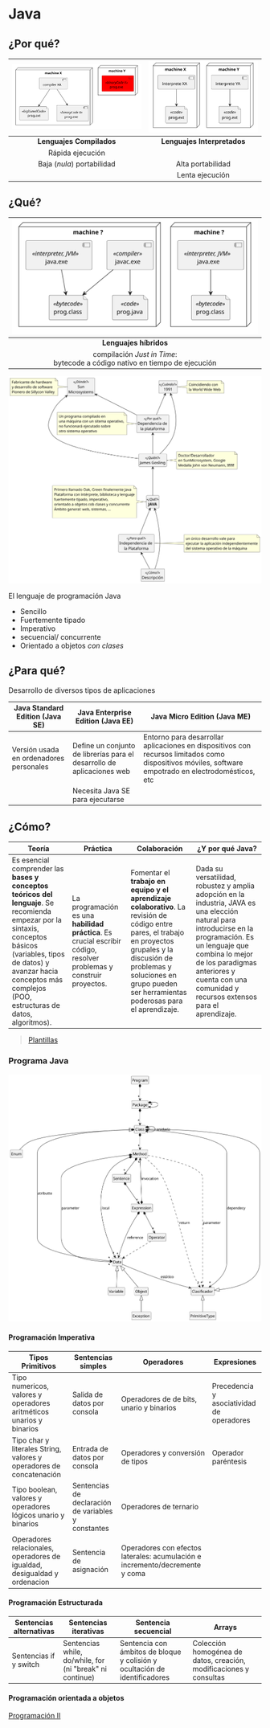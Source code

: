# Java

## ¿Por qué?

|![](/images/modelosUML/modelosUML/lenguajeCompilado.svg)|![](/images/modelosUML/modelosUML/lenguajeInterpretado.svg)|
|:-:|:-:|
|**Lenguajes Compilados**|**Lenguajes Interpretados**|
|Rápida ejecución||
|Baja (*nula*) portabilidad|Alta portabilidad|
||Lenta ejecución|

## ¿Qué?

<div align=center>

|![](/images/modelosUML/modelosUML/lenguajeHibrido.svg)
|:-:
|**Lenguajes híbridos**
|compilación *Just in Time*:<br> bytecode a código nativo en tiempo de ejecución

![](/images/modelosUML/modelosUML/java.svg)

</div>

El lenguaje de programación Java

- Sencillo
- Fuertemente tipado
- Imperativo
- secuencial/ concurrente
- Orientado a objetos *con clases*

## ¿Para qué?

Desarrollo de diversos tipos de aplicaciones

|Java Standard Edition (Java SE)|Java Enterprise Edition (Java EE)|Java Micro Edition (Java ME)|
|-|-|-|
|Versión usada en ordenadores personales|Define un conjunto de librerías para el desarrollo de aplicaciones web|Entorno para desarrollar aplicaciones en dispositivos con recursos limitados como dispositivos móviles, software empotrado en electrodomésticos, etc
||Necesita Java SE para ejecutarse



## ¿Cómo?

|Teoría|Práctica|Colaboración|¿Y por qué Java?
|-|-|-|-
Es esencial comprender las **bases y conceptos teóricos del lenguaje**. Se recomienda empezar por la sintaxis, conceptos básicos (variables, tipos de datos) y avanzar hacia conceptos más complejos (POO, estructuras de datos, algoritmos).|La programación es una **habilidad práctica**. Es crucial escribir código, resolver problemas y construir proyectos.|Fomentar el **trabajo en equipo y el aprendizaje colaborativo**. La revisión de código entre pares, el trabajo en proyectos grupales y la discusión de problemas y soluciones en grupo pueden ser herramientas poderosas para el aprendizaje.|Dada su versatilidad, robustez y amplia adopción en la industria, JAVA es una elección natural para introducirse en la programación. Es un lenguaje que combina lo mejor de los paradigmas anteriores y cuenta con una comunidad y recursos extensos para el aprendizaje.

> [Plantillas](/documentos/plantillas.md)

### Programa Java

![](/images/modelosUML/modelosUML/elComo.svg)

#### Programación Imperativa

|Tipos Primitivos|Sentencias simples|Operadores|Expresiones|
|-|-|-|-|
|Tipo numericos, valores y operadores aritméticos unarios y binarios|Salida de datos por consola|Operadores de de bits, unario y binarios|Precedencia y asociatividad de operadores
|Tipo char y literales String, valores y operadores de concatenación|Entrada de datos por consola|Operadores y conversión de tipos|Operador paréntesis
|Tipo boolean, valores y operadores lógicos unario y binarios|Sentencias de declaración de variables y constantes|Operadores de ternario
|Operadores relacionales, operadores de igualdad, desigualdad y ordenacion|Sentencia de asignación|Operadores con efectos laterales: acumulación e incremento/decremente y coma

#### Programación Estructurada

|Sentencias alternativas|Sentencias iterativas|Sentencia secuencial|Arrays|
|-|-|-|-|
|Sentencias if y switch|Sentencias while, do/while, for (ni "break" ni continue)|Sentencia con ámbitos de bloque y colisión y ocultación de identificadores|Colección homogénea de datos, creación, modificaciones y consultas

#### Programación orientada a objetos

[Programación II](https://github.com/mmasias/prg2)